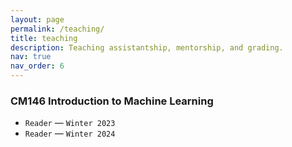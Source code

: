 ```yaml
---
layout: page
permalink: /teaching/
title: teaching
description: Teaching assistantship, mentorship, and grading.
nav: true
nav_order: 6
---
```


### CM146 Introduction to Machine Learning
- `Reader` — `Winter 2023`
- `Reader` — `Winter 2024`
